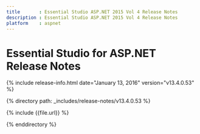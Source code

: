 ```yaml
---
title       : Essential Studio ASP.NET 2015 Vol 4 Release Notes
description : Essential Studio ASP.NET 2015 Vol 4 Release Notes
platform    : aspnet
---
```


# Essential Studio for ASP.NET Release Notes

{% include release-info.html date="January 13, 2016" version="v13.4.0.53" %} 

{% directory path: _includes/release-notes/v13.4.0.53 %}

{% include {{file.url}} %}

{% enddirectory %}